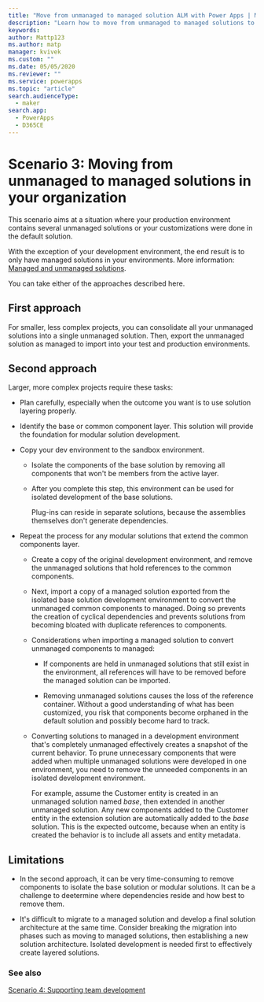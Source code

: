 ```yaml
---
title: "Move from unmanaged to managed solution ALM with Power Apps | Microsoft Docs"
description: "Learn how to move from unmanaged to managed solutions to support ALM with Power Apps"
keywords: 
author: Mattp123
ms.author: matp
manager: kvivek
ms.custom: ""
ms.date: 05/05/2020
ms.reviewer: ""
ms.service: powerapps
ms.topic: "article"
search.audienceType: 
  - maker
search.app: 
  - PowerApps
  - D365CE
---
```

# Scenario 3: Moving from unmanaged to managed solutions in your organization
This scenario aims at a situation where your production environment
contains several unmanaged solutions or your customizations were done in the default solution.

With the exception of your development environment, the end result is to only have managed solutions in your environments. More information: [Managed and unmanaged solutions](solution-concepts-alm.md#managed-and-unmanaged-solutions).

You can take either of the approaches described here.

## First approach

For smaller, less complex projects, you can consolidate all your unmanaged solutions into a single unmanaged solution. Then, export the unmanaged solution as managed to import into your test and production environments. 

<!-- Need more steps -->

## Second approach
Larger, more complex projects require these tasks:<!--This would be better as a numbered list, so the substeps and commentary can be clearly distinguished. -->
-   Plan carefully, especially when the outcome you want is to use solution layering properly.

-   Identify the base or common component layer. This solution will provide the
    foundation for modular solution development.
-   Copy your dev environment to the sandbox environment.
    -   Isolate the components of the base solution by removing all components
        that won't be members from the active layer<!--Edit okay? -->.

    -   After you complete this step, this environment can be used for isolated development of
        the base solutions.

        Plug-ins can reside in separate solutions, because the assemblies
            themselves don't generate dependencies.<!--Do you want this to be indented extra? You wouldn't want it to be a single, stray bullet. -->

-   Repeat the process<!--Should this say "the following process"? If this were a numbered list, you could identify which steps you mean.--> for any modular solutions that extend the common
    components layer.

    -   Create a copy of the original development environment, and remove the
        unmanaged solutions that hold references to the common components.

    -   Next, import a copy of a managed solution exported from the isolated
        base solution development environment to convert the unmanaged common
        components to managed. Doing so prevents the creation of cyclical dependencies and prevents solutions from becoming bloated with duplicate references to components.

    -   Considerations when importing a managed solution to convert unmanaged
        components to managed: 

        -   If components are held in unmanaged solutions that still exist in the
            environment, all references will have to be removed before<!--Edit okay?--> the managed
            solution can be imported.

        -   Removing unmanaged solutions causes the loss of the reference
            container. Without a good understanding of what has been
            customized, you risk that components become orphaned in the default solution and possibly become hard to track.

    -   Converting solutions to managed in a development environment that's
        completely unmanaged effectively creates a snapshot of the current
        behavior. To prune unnecessary components that were added when multiple
        unmanaged solutions were developed in one environment<!--Edit okay? The agent of action got fuzzy here.-->, you need to remove the
        unneeded components in an isolated development environment.

        For example, assume the Customer entity is created in an unmanaged
            solution named *base*, then extended in another unmanaged solution.
            Any new components added to the Customer entity in the extension
            solution are automatically added to the *base* solution. This is the expected outcome, because when an entity is created the behavior is to include all assets and entity metadata.

## Limitations 
-   In the second approach, it can be very time-consuming to remove components
    to isolate the base solution or modular solutions. It can be a challenge to deetermine where dependencies reside and how best to remove them.<!--Suggested.-->

-   It's difficult to migrate to a managed solution and
    develop a final solution architecture at the same time. Consider breaking the migration into phases such as moving to managed solutions, then establishing a new solution architecture. Isolated development is needed first to effectively create layered solutions.

###  See also
[Scenario 4: Supporting team development](team-development-alm.md)